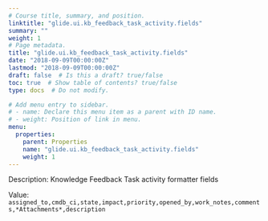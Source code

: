 ```yaml
---
# Course title, summary, and position.
linktitle: "glide.ui.kb_feedback_task_activity.fields"
summary: ""
weight: 1
# Page metadata.
title: "glide.ui.kb_feedback_task_activity.fields"
date: "2018-09-09T00:00:00Z"
lastmod: "2018-09-09T00:00:00Z"
draft: false  # Is this a draft? true/false
toc: true  # Show table of contents? true/false
type: docs  # Do not modify.

# Add menu entry to sidebar.
# - name: Declare this menu item as a parent with ID name.
# - weight: Position of link in menu.
menu:
  properties:
    parent: Properties
    name: "glide.ui.kb_feedback_task_activity.fields"
    weight: 1
---
```


Description: Knowledge Feedback Task activity formatter fields


Value: `assigned_to,cmdb_ci,state,impact,priority,opened_by,work_notes,comments,*Attachments*,description`